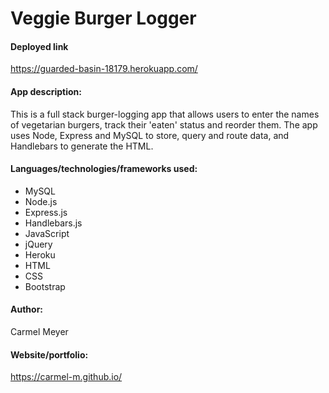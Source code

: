 # Veggie Burger Logger

#### Deployed link
https://guarded-basin-18179.herokuapp.com/

#### App description:
This is a full stack burger-logging app that allows users to enter the names of vegetarian burgers, track their 'eaten' status and reorder them.  The app uses Node, Express and MySQL to store, query and route data, and Handlebars to generate the HTML.

#### Languages/technologies/frameworks used:
* MySQL
* Node.js
* Express.js
* Handlebars.js
* JavaScript
* jQuery
* Heroku
* HTML
* CSS
* Bootstrap

#### Author:
Carmel Meyer

#### Website/portfolio:
https://carmel-m.github.io/